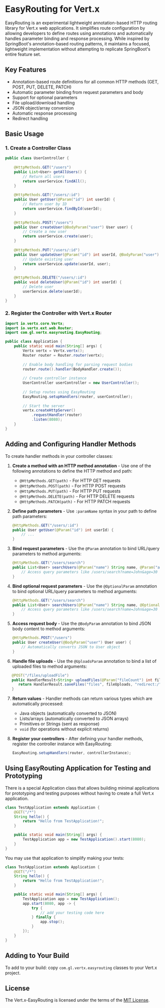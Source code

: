 # EasyRouting for Vert.x

EasyRouting is an experimental lightweight annotation-based HTTP routing library for Vert.x web applications. It
simplifies route configuration by allowing developers to define routes using annotations and automatically handles
parameter binding and response processing. While inspired by SpringBoot's annotation-based routing patterns, it maintains a focused, lightweight implementation without attempting to replicate SpringBoot's entire feature set.

## Key Features

- Annotation-based route definitions for all common HTTP methods (GET, POST, PUT, DELETE, PATCH)
- Automatic parameter binding from request parameters and body
- Support for optional parameters
- File upload/download handling
- JSON object/array conversion
- Automatic response processing
- Redirect handling

## Basic Usage

### 1. Create a Controller Class

``` java
public class UserController {
    
    @HttpMethods.GET("/users")
    public List<User> getAllUsers() {
        // Return all users
        return userService.findAll();
    }
    
    @HttpMethods.GET("/users/:id")
    public User getUser(@Param("id") int userId) {
        // Return user by ID
        return userService.findById(userId);
    }
    
    @HttpMethods.POST("/users")
    public User createUser(@BodyParam("user") User user) {
        // Create a new user
        return userService.create(user);
    }
    
    @HttpMethods.PUT("/users/:id")
    public User updateUser(@Param("id") int userId, @BodyParam("user") User user) {
        // Update existing user
        return userService.update(userId, user);
    }
    
    @HttpMethods.DELETE("/users/:id")
    public void deleteUser(@Param("id") int userId) {
        // Delete user
        userService.delete(userId);
    }
}
```

### 2. Register the Controller with Vert.x Router

``` java
import io.vertx.core.Vertx;
import io.vertx.ext.web.Router;
import com.gl.vertx.easyrouting.EasyRouting;

public class Application {
    public static void main(String[] args) {
        Vertx vertx = Vertx.vertx();
        Router router = Router.router(vertx);
        
        // Enable body handling for parsing request bodies
        router.route().handler(BodyHandler.create());
        
        // Create controller instance
        UserController userController = new UserController();
        
        // Setup routes using EasyRouting
        EasyRouting.setupHandlers(router, userController);
        
        // Start the server
        vertx.createHttpServer()
            .requestHandler(router)
            .listen(8080);
    }
}
```

## Adding and Configuring Handler Methods

To create handler methods in your controller classes:

1. **Create a method with an HTTP method annotation** - Use one of the following annotations to define the HTTP method and path:
   - `@HttpMethods.GET(path)` - For HTTP GET requests
   - `@HttpMethods.POST(path)` - For HTTP POST requests
   - `@HttpMethods.PUT(path)` - For HTTP PUT requests
   - `@HttpMethods.DELETE(path)` - For HTTP DELETE requests
   - `@HttpMethods.PATCH(path)` - For HTTP PATCH requests

2. **Define path parameters** - Use `:paramName` syntax in your path to define path parameters:
   ```java
   @HttpMethods.GET("/users/:id")
   public User getUser(@Param("id") int userId) {
       // ...
   }
   ```

3. **Bind request parameters** - Use the `@Param` annotation to bind URL/query parameters to method arguments:
   ```java
   @HttpMethods.GET("/users/search")
   public List<User> searchUsers(@Param("name") String name, @Param("age") Integer age) {
       // Access query parameters like /users/search?name=John&age=30
   }
   ```
4. **Bind optional request parameters** - Use the `@OptionalParam` annotation to bind optional URL/query parameters to method arguments:
   ```java
   @HttpMethods.GET("/users/search")
   public List<User> searchUsers(@Param("name") String name, @OptionalParam("age") Integer age) {
       // Access query parameters like /users/search?name=John&age=30
   }
   ```

5. **Access request body** - Use the `@BodyParam` annotation to bind JSON body content to method arguments:
   ```java
   @HttpMethods.POST("/users")
   public User createUser(@BodyParam("user") User user) {
       // Automatically converts JSON to User object
   }
   ```

8. **Handle file uploads** - Use the `@UploadsParam` annotation to bind a list of uploaded files to method arguments:
```java
   @POST("/files/uploadFile")
   public HandlerResult<String> uploadFiles(@Param("fileCount") int fileCount, @UploadsParam List<FileUpload> fileUploads) {
      return HandlerResult.saveFiles("files", fileUploads, "redirect:/");
   }
```

7. **Return values** - Handler methods can return various types which are automatically processed:
   - Java objects (automatically converted to JSON)
   - Lists/arrays (automatically converted to JSON arrays)
   - Primitives or Strings (sent as response)
   - `void` (for operations without explicit returns)

8. **Register your controllers** - After defining your handler methods, register the controller instance with EasyRouting:
   ```java
   EasyRouting.setupHandlers(router, controllerInstance);
   ```
## Using EasyRouting Application for Testing and Prototyping

There is a special Application class that allows building minimal applications for prototyping and testing purposes 
without having to create a full Vert.x application.

``` java
class TestApplication extends Application {
    @GET("/*")
    String hello() {
        return "Hello from TestApplication!";
    }

    public static void main(String[] args) {
        TestApplication app = new TestApplication().start(8080);
    }
}
```

You may use that application to simplify making your tests:

``` java
class TestApplication extends Application {
    @GET("/*")
    String hello() {
        return "Hello from TestApplication!";
    }

    public static void main(String[] args) {
        TestApplication app = new TestApplication();
        app.start(8080, app -> {
            try {
                // add your testing code here
            } finally {
                app.stop();
            }               
        });
    }
}
```

## Adding to Your Build

To add to your build: copy `com.gl.vertx.easyrouting` classes to your Vert.x project.

## License

The Vert.x-EasyRouting is licensed under the terms of the [MIT License](https://opensource.org/license/mit).
